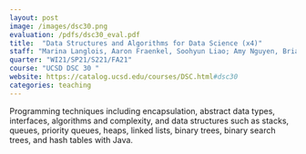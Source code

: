 ```yaml
---
layout: post
image: /images/dsc30.png
evaluation: /pdfs/dsc30_eval.pdf
title:  "Data Structures and Algorithms for Data Science (x4)"
staff: "Marina Langlois, Aaron Fraenkel, Soohyun Liao; Amy Nguyen, Brian Wang, Huaning Liu, Jeffrey Feng, Kevin Chin, Kunyang Sun, Madeline Tjoa, Sally Poon, Sharmi Mathur, Shasank Bonthala, Shubham Kaushal, Travis Tran, Trinity Pham, Viswesh Uppalapati, Yu-Chieh Chen, Yuanjia Yang, Yung-Chieh Chan, Yuri Bukhradze, Yuru Zhou, Yuxiao Ran, Yuxuan Fan, <strong>Zirui Wang</strong>"
quarter: "WI21/SP21/S221/FA21"
course: "UCSD DSC 30 "
website: https://catalog.ucsd.edu/courses/DSC.html#dsc30
categories: teaching
---
```

Programming techniques including encapsulation, abstract data types, interfaces, algorithms and complexity, and data structures such as stacks, queues, priority queues, heaps, linked lists, binary trees, binary search trees, and hash tables with Java.
